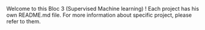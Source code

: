 Welcome to this Bloc 3 (Supervised Machine learning) ! Each project has his own README.md file. For more information about specific project, please refer to them.

